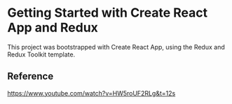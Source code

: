 # Getting Started with Create React App and Redux

This project was bootstrapped with Create React App, using the Redux and Redux Toolkit template.

## Reference

https://www.youtube.com/watch?v=HW5roUF2RLg&t=12s
